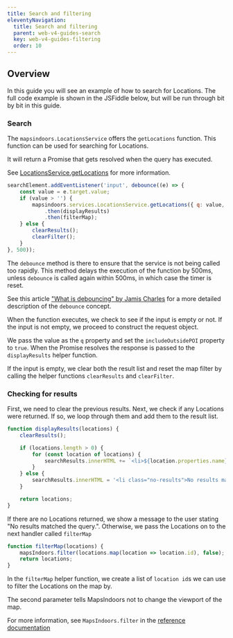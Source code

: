 ```yaml
---
title: Search and filtering
eleventyNavigation:
  title: Search and filtering
  parent: web-v4-guides-search
  key: web-v4-guides-filtering
  order: 10
---
```


## Overview

In this guide you will see an example of how to search for Locations. The full code example is shown in the JSFiddle below, but will be run through bit by bit in this guide.

<script async src="https://jsfiddle.net/mapspeople/91xhwd65/embed/html,result/"></script>

### Search

The `mapsindoors.LocationsService` offers the `getLocations` function. This function can be used for searching for Locations.

It will return a Promise that gets resolved when the query has executed.

See [LocationsService.getLocations](https://app.mapsindoors.com/mapsindoors/js/sdk/latest/docs/LocationsService.html#getLocations) for more information.

```javascript
searchElement.addEventListener('input', debounce((e) => {
    const value = e.target.value;
    if (value > '') {
        mapsindoors.services.LocationsService.getLocations({ q: value, includeOutsidePOI: true })
            .then(displayResults)
            .then(filterMap);
    } else {
        clearResults();
        clearFilter();
    }
}, 500));
```

The `debounce` method is there to ensure that the service is not being called too rapidly. This method delays the execution of the function by 500ms, unless `debounce` is called again within 500ms, in which case the timer is reset.

See this article ["What is debouncing" by Jamis Charles](https://medium.com/@jamischarles/what-is-debouncing-2505c0648ff1) for a more detailed description of the `debounce` concept.

When the function executes, we check to see if the input is empty or not. If the input is not empty, we proceed to construct the request object.

We pass the value as the `q` property and set the `includeOutsidePOI` property to `true`. When the Promise resolves the response is passed to the `displayResults` helper function.

If the input is empty, we clear both the result list and reset the map filter by calling the helper functions `clearResults` and `clearFilter`.

### Checking for results

First, we need to clear the previous results. Next, we check if any Locations were returned. If so, we loop through them and add them to the result list.

```javascript
function displayResults(locations) {
    clearResults();

    if (locations.length > 0) {
        for (const location of locations) {
            searchResults.innerHTML += `<li>${location.properties.name}</li>`;
        }
    } else {
        searchResults.innerHTML = '<li class="no-results">No results matched the query.</li>';
    }

    return locations;
}
```

If there are no Locations returned, we show a message to the user stating "No results matched the query.". Otherwise, we pass the Locations on to the next handler called `filterMap`

```javascript
function filterMap(locations) {
    mapsIndoors.filter(locations.map(location => location.id), false);
    return locations;
}
```

In the `filterMap` helper function, we create a list of `location id`s we can use to filter the Locations on the map by.

The second parameter tells MapsIndoors not to change the viewport of the map.

For more information, see `MapsIndoors.filter` in the [reference documentation](https://app.mapsindoors.com/mapsindoors/js/sdk/latest/docs/MapsIndoors.html#filter)
